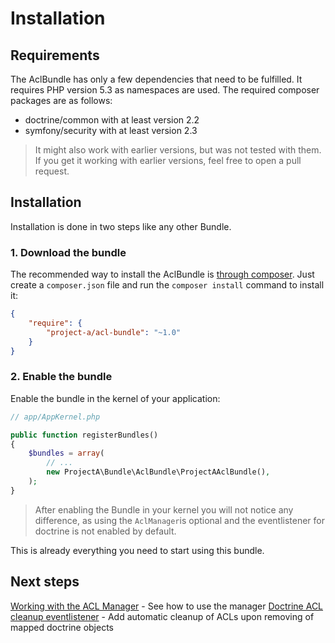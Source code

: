 # Installation

## Requirements

The AclBundle has only a few dependencies that need to be fulfilled. It requires PHP version 5.3 as namespaces are used.
The required composer packages are as follows:

* doctrine/common with at least version 2.2
* symfony/security with at least version 2.3

> It might also work with earlier versions, but was not tested with them. If you get it working with earlier versions, feel free to open a pull request.


## Installation

Installation is done in two steps like any other Bundle.

### 1. Download the bundle

The recommended way to install the AclBundle is [through composer][1]. Just create a `composer.json` file and run the `composer install` command to install it:

```json
{
    "require": {
        "project-a/acl-bundle": "~1.0"
    }
}
```

### 2. Enable the bundle

Enable the bundle in the kernel of your application:

```php
// app/AppKernel.php

public function registerBundles()
{
    $bundles = array(
        // ...
        new ProjectA\Bundle\AclBundle\ProjectAAclBundle(),
    );
}
```

> After enabling the Bundle in your kernel you will not notice any difference, as using the ```AclManager```is optional and the eventlistener for doctrine is not enabled by default.

This is already everything you need to start using this bundle.

## Next steps

[Working with the ACL Manager](working_with_the_acl_manager.md) - See how to use the manager
[Doctrine ACL cleanup eventlistener](doctrine_acl_cleanup_eventlistener.md) - Add automatic cleanup of ACLs upon removing of mapped doctrine objects

[1]: http://getcomposer.org
